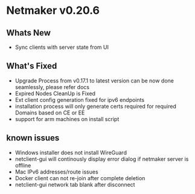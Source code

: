 
# Netmaker v0.20.6

## Whats New
- Sync clients with server state from UI

## What's Fixed
- Upgrade Process from v0.17.1 to latest version can be now done seamlessly, please refer docs
- Expired Nodes CleanUp is Fixed
- Ext client config generation fixed for ipv6 endpoints
- installation process will only generate certs required for required Domains based on CE or EE
- support for arm machines on install script
     
## known issues
- Windows installer does not install WireGuard
- netclient-gui will continously display error dialog if netmaker server is offline
- Mac IPv6 addresses/route issues
- Docker client can not re-join after complete deletion
- netclient-gui network tab blank after disconnect


